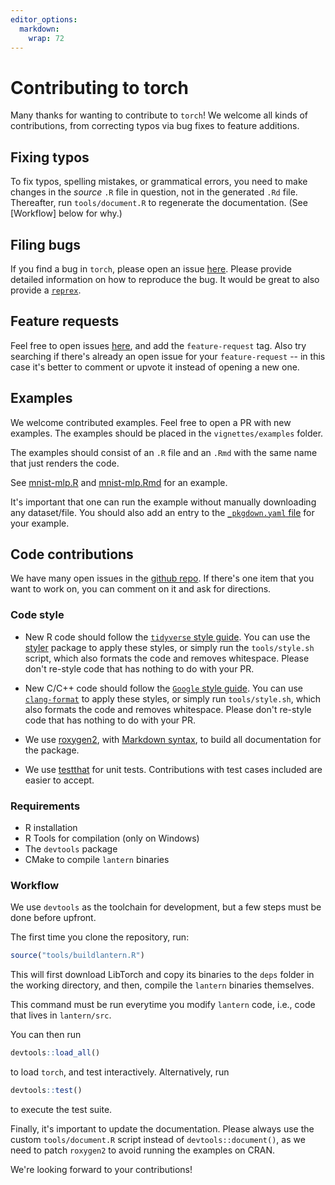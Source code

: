 ```yaml
---
editor_options: 
  markdown: 
    wrap: 72
---
```


# Contributing to torch

Many thanks for wanting to contribute to `torch`! We welcome all kinds
of contributions, from correcting typos via bug fixes to feature
additions.

## Fixing typos

To fix typos, spelling mistakes, or grammatical errors, you need to make
changes in the *source* `.R` file in question, not in the generated
`.Rd` file. Thereafter, run `tools/document.R` to regenerate the
documentation. (See [Workflow] below for why.)

## Filing bugs

If you find a bug in `torch`, please open an issue
[here](https://github.com/mlverse/torch/issues). Please provide detailed
information on how to reproduce the bug. It would be great to also
provide a [`reprex`](https://reprex.tidyverse.org/).

## Feature requests

Feel free to open issues
[here](https://github.com/mlverse/torch/issues), and add the
`feature-request` tag. Also try searching if there's already an open
issue for your `feature-request` -- in this case it's better to comment
or upvote it instead of opening a new one.

## Examples

We welcome contributed examples. Feel free to open a PR with new
examples. The examples should be placed in the `vignettes/examples`
folder.

The examples should consist of an `.R` file and an `.Rmd` with the same
name that just renders the code.

See
[mnist-mlp.R](https://github.com/mlverse/torch/blob/master/vignettes/examples/mnist-mlp.R)
and
[mnist-mlp.Rmd](https://github.com/mlverse/torch/blob/master/vignettes/examples/mnist-mlp.Rmd)
for an example.

It's important that one can run the example without manually downloading
any dataset/file. You should also add an entry to the [`_pkgdown.yaml`
file](https://github.com/mlverse/torch/blob/master/_pkgdown.yml#L24-L25)
for your example.

## Code contributions

We have many open issues in the [github
repo](https://github.com/mlverse/torch/issues). If there's one item that
you want to work on, you can comment on it and ask for directions.

### Code style

-   New R code should follow the [`tidyverse` style
    guide](https://style.tidyverse.org). You can use the
    [styler](https://CRAN.R-project.org/package=styler) package to apply
    these styles, or simply run the `tools/style.sh` script, which also
    formats the code and removes whitespace. Please don't re-style code
    that has nothing to do with your PR.

-   New C/C++ code should follow the [`Google` style
    guide](https://google.github.io/styleguide/cppguide.html). You can
    use [`clang-format`](https://clang.llvm.org/docs/ClangFormat.html)
    to apply these styles, or simply run `tools/style.sh`, which also
    formats the code and removes whitespace. Please don't re-style code
    that has nothing to do with your PR.

-   We use [roxygen2](https://cran.r-project.org/package=roxygen2), with
    [Markdown
    syntax](https://cran.r-project.org/web/packages/roxygen2/vignettes/rd-formatting.html),
    to build all documentation for the package.

-   We use [testthat](https://cran.r-project.org/package=testthat) for
    unit tests. Contributions with test cases included are easier to
    accept.

### Requirements

-   R installation
-   R Tools for compilation (only on Windows)
-   The `devtools` package
-   CMake to compile `lantern` binaries

### Workflow

We use `devtools` as the toolchain for development, but a few steps must
be done before upfront.

The first time you clone the repository, run:

``` r
source("tools/buildlantern.R")
```

This will first download LibTorch and copy its binaries to the `deps`
folder in the working directory, and then, compile the `lantern`
binaries themselves.

This command must be run everytime you modify `lantern` code, i.e., code
that lives in `lantern/src`.

You can then run

``` r
devtools::load_all()
```

to load `torch`, and test interactively. Alternatively, run

``` r
devtools::test()
```

to execute the test suite.

Finally, it's important to update the documentation. Please always use
the custom `tools/document.R` script instead of `devtools::document()`,
as we need to patch `roxygen2` to avoid running the examples on CRAN.

We're looking forward to your contributions!
